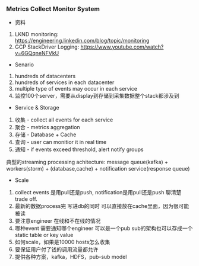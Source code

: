 ### Metrics Collect Monitor System

- 资料
1. LKND monitoring: https://engineering.linkedin.com/blog/topic/monitoring
2. GCP StackDriver Logging: https://www.youtube.com/watch?v=6GQqneNFVkU

- Senario
1. hundreds of datacenters
2. hundreds of services in each datacenter
3. multiple type of events may occur in each service
4. 监控100个server，需要从display到存储到采集数据整个stack都涉及到

- Service & Storage
1. 收集 - collect all events for each service
2. 聚合 - metrics aggregation 
3. 存储 - Database + Cache
4. 查询 - user can monitior it in real time
5. 通知 - if events exceed threshold, alert notify groups

典型的streaming processing achitecture:
message queue(kafka) + workers(storm) + (database,cache) + notification service(response queue)

- Scale
1. collect events 是用pull还是push, notification是用pull还是push 聊清楚trade off.
2. 最新的数据process完 写进db的同时 可以直接放在cache里面，因为很可能被读
3. 要注意engineer 在线和不在线的情况
4. 哪种event 需要通知哪个engineer 可以是一个pub sub的架构也可以存成一个static table or key value
5. 如何scale，如果是10000 hosts怎么收集
6. 要保证用户付了钱的调用流量都允许
7. 提供各种方案，kafka，HDFS，pub-sub model
